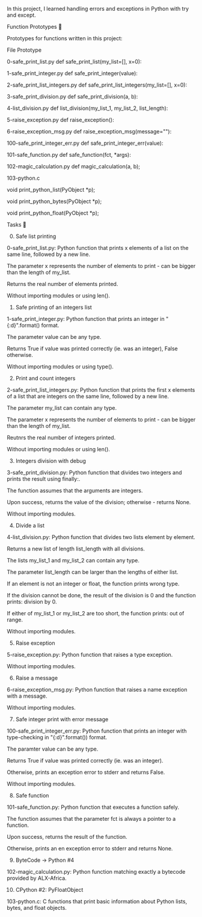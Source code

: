

In this project, I learned handling errors and exceptions in Python with try and except.



Function Prototypes 💾

Prototypes for functions written in this project:



File	Prototype

0-safe_print_list.py	def safe_print_list(my_list=[], x=0):

1-safe_print_integer.py	def safe_print_integer(value):

2-safe_print_list_integers.py	def safe_print_list_integers(my_list=[], x=0):

3-safe_print_division.py	def safe_print_division(a, b):

4-list_division.py	def list_division(my_list_1, my_list_2, list_length):

5-raise_exception.py	def raise_exception():

6-raise_exception_msg.py	def raise_exception_msg(message=""):

100-safe_print_integer_err.py	def safe_print_integer_err(value):

101-safe_function.py	def safe_function(fct, *args):

102-magic_calculation.py	def magic_calculation(a, b);

103-python.c	

void print_python_list(PyObject *p);

void print_python_bytes(PyObject *p);

void print_python_float(PyObject *p);

Tasks 📃

0. Safe list printing



0-safe_print_list.py: Python function that prints x elements of a list on the same line, followed by a new line.

The parameter x represents the number of elements to print - can be bigger than the length of my_list.

Returns the real number of elements printed.

Without importing modules or using len().

1. Safe printing of an integers list



1-safe_print_integer.py: Python function that prints an integer in "{:d}".format() format.

The parameter value can be any type.

Returns True if value was printed correctly (ie. was an integer), False otherwise.

Without importing modules or using type().

2. Print and count integers



2-safe_print_list_integers.py: Python function that prints the first x elements of a list that are integers on the same line, followed by a new line.

The parameter my_list can contain any type.

The parameter x represents the number of elements to print - can be bigger than the length of my_list.

Reutnrs the real number of integers printed.

Without importing modules or using len().

3. Integers division with debug



3-safe_print_division.py: Python function that divides two integers and prints the result using finally:.

The function assumes that the arguments are integers.

Upon success, returns the value of the division; otherwise - returns None.

Without importing modules.

4. Divide a list



4-list_division.py: Python function that divides two lists element by element.

Returns a new list of length list_length with all divisions.

The lists my_list_1 and my_list_2 can contain any type.

The parameter list_length can be larger than the lengths of either list.

If an element is not an integer or float, the function prints wrong type.

If the division cannot be done, the result of the division is 0 and the function prints: division by 0.

If either of my_list_1 or my_list_2 are too short, the function prints: out of range.

Without importing modules.

5. Raise exception



5-raise_exception.py: Python function that raises a type exception.

Without importing modules.

6. Raise a message



6-raise_exception_msg.py: Python function that raises a name exception with a message.

Without importing modules.

7. Safe integer print with error message



100-safe_print_integer_err.py: Python function that prints an integer with type-checking in "{:d}".format()) format.

The paramter value can be any type.

Returns True if value was printed correctly (ie. was an integer).

Otherwise, prints an exception error to stderr and returns False.

Without importing modules.

8. Safe function



101-safe_function.py: Python function that executes a function safely.

The function assumes that the parameter fct is always a pointer to a function.

Upon success, returns the result of the function.

Otherwise, prints an en exception error to stderr and returns None.

9. ByteCode -> Python #4



102-magic_calculation.py: Python function matching exactly a bytecode provided by ALX-Africa.

10. CPython #2: PyFloatObject



103-python.c: C functions that print basic information about Python lists, bytes, and float objects.
